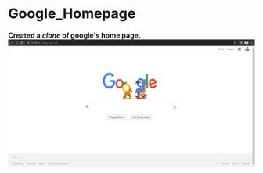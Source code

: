 # Google_Homepage
**Created a *clone* of google's home page.**  
![Website Screenshot](/Google_images.png "Google")  
